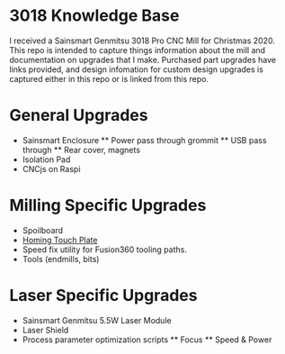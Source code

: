 # 3018 Knowledge Base

I received a Sainsmart Genmitsu 3018 Pro CNC Mill for Christmas 2020.  This repo is intended to capture things information about the mill and documentation on upgrades that I make.  Purchased part upgrades have links provided, and design infomation for custom design upgrades is captured either in this repo or is linked from this repo.

# General Upgrades
* Sainsmart Enclosure
** Power pass through grommit
** USB pass through
** Rear cover, magnets
* Isolation Pad
* CNCjs on Raspi

# Milling Specific Upgrades
* Spoilboard
* [Homing Touch Plate](homing-plate.md)
* Speed fix utility for Fusion360 tooling paths.
* Tools (endmills, bits)

# Laser Specific Upgrades
* Sainsmart Genmitsu 5.5W Laser Module
* Laser Shield
* Process parameter optimization scripts
** Focus
** Speed & Power
